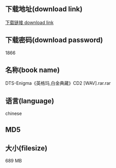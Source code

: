 ## 下载地址(download link)
[下载链接 download link](https://voluble-croquembouche-d321dc.netlify.app/?s=DTS-Enigma%E3%80%8A%E8%8B%B1%E6%A0%BC%E7%8E%9B%2C%E7%99%BD%E9%87%91%E5%85%B8%E8%97%8F%E3%80%8BCD2+%5BWAV%5D.rar)

## 下载密码(download password)
1866

## 名称(book name)
DTS-Enigma《英格玛,白金典藏》CD2 [WAV].rar.rar

## 语言(language)
chinese

## MD5


## 大小(filesize)
689 MB
